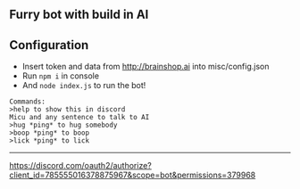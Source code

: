Furry bot with build in AI
-----------------------------------------------------------------
Configuration
-----------------------------------------------------------------
- Insert token and data from http://brainshop.ai into misc/config.json
- Run `npm i` in console
- And `node index.js` to run the bot!
~~~~~~~~~~~~~~~~~~~~~~~~~~~~~~~~~~~~~~~~~~~~~~~~~~~~~~~~~~~~~~~~~
Commands:
>help to show this in discord
Micu and any sentence to talk to AI
>hug *ping* to hug somebody
>boop *ping* to boop
>lick *ping* to lick
~~~~~~~~~~~~~~~~~~~~~~~~~~~~~~~~~~~~~~~~~~~~~~~~~~~~~~~~~~~~~~~~~
-----------------------------------------------------------------
https://discord.com/oauth2/authorize?client_id=785555016378875967&scope=bot&permissions=379968

